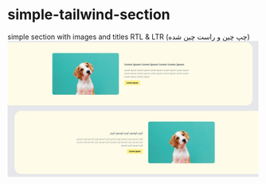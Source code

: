 # simple-tailwind-section
simple section with images and titles
RTL & LTR (چپ چین و راست چین شده)
![screenshot](https://github.com/M-Hosseini80/simple-tailwind-section/blob/main/screenshot.JPG)
